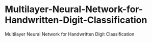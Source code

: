 # Multilayer-Neural-Network-for-Handwritten-Digit-Classification
Multilayer Neural Network for Handwritten Digit Classification
